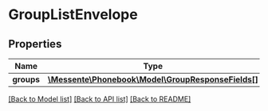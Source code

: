 # GroupListEnvelope

## Properties
Name | Type | Description | Notes
------------ | ------------- | ------------- | -------------
**groups** | [**\Messente\Phonebook\Model\GroupResponseFields[]**](GroupResponseFields.md) |  | [optional] 

[[Back to Model list]](../README.md#documentation-for-models) [[Back to API list]](../README.md#documentation-for-api-endpoints) [[Back to README]](../README.md)


